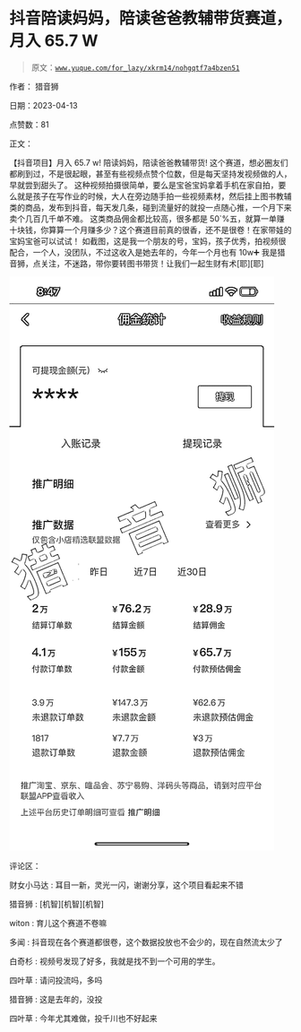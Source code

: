 # 抖音陪读妈妈，陪读爸爸教辅带货赛道，月入 65.7 W

> 原文：[`www.yuque.com/for_lazy/xkrm14/nohgqtf7a4bzen51`](https://www.yuque.com/for_lazy/xkrm14/nohgqtf7a4bzen51)

作者： 猎音狮

日期：2023-04-13

点赞数：81

正文：

【抖音项目】月入 65.7 w! 陪读妈妈，陪读爸爸教辅带货! 这个赛道，想必圈友们都刷到过，不是很起眼，甚至有些视频点赞个位数，但是每天坚持发视频做的人，早就尝到甜头了。 这种视频拍摄很简单，要么是宝爸宝妈拿着手机在家自拍，要么就是孩子在写作业的时候，大人在旁边随手拍一些视频素材，然后挂上图书教辅类的商品，发布到抖音，每天发几条，碰到流量好的就投一点随心推，一个月下来卖个几百几千单不难。 这类商品佣金都比较高，很多都是 50`%五，就算一单赚十块钱，你算算一个月赚多少？这个赛道目前真的很香，还不是很卷！在家带娃的宝妈宝爸可以试试！ 如截图，这是我一个朋友的号，宝妈，孩子优秀，拍视频很配合，一个人，没团队，不过这收入是她去年的，今年一个月也有 10w➕ 我是猎音狮，点关注，不迷路，带你要转图书带货！让我们一起生财有术[耶][耶]

![](img/164a8c2d41eeff9e90fdf6c959365c65.png)

评论区：

财女小马达 : 耳目一新，灵光一闪，谢谢分享，这个项目看起来不错

猎音狮 : [机智][机智][机智]

witon : 育儿这个赛道不卷嘛

多闻 : 抖音现在各个赛道都很卷，这个数据投放也不会少的，现在自然流太少了

白奇杉 : 视频号发现了好多，我就是找不到一个可用的学生。

四叶草 : 请问投流吗，多吗

猎音狮 : 这是去年的，没投

四叶草 : 今年尤其难做，投千川也不好起来

